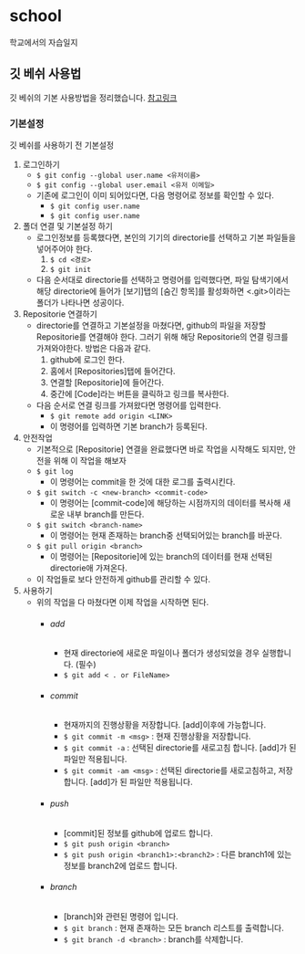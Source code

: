 # school
학교에서의 자습일지

## 깃 베쉬 사용법
깃 베쉬의 기본 사용방법을 정리했습니다. [참고링크](https://backendcode.tistory.com/165)

### 기본설정
깃 베쉬를 사용하기 전 기본설정
1. 로그인하기
    + `$ git config --global user.name <유저이름>`
    + `$ git config --global user.email <유저 이메일>`
    + 기존에 로그인이 이미 되어있다면, 다음 명령어로 정보를 확인할 수 있다.
        + `$ git config user.name`
        + `$ git config user.name`
2. 폴더 연결 및 기본설정 하기
    + 로그인정보를 등록했다면, 본인의 기기의 directorie를 선택하고 기본 파일들을 넣어주어야 한다.
        1. `$ cd <경로>`
        2. `$ git init`
    + 다음 순서대로 directorie를 선택하고 명령어를 입력했다면, 파일 탐색기에서 해당 directorie에 들어가 [보기]탭의 [숨긴 항목]를 활성화하면 <.git>이라는 폴더가 나타나면 성공이다.
3. Repositorie 연결하기
    + directorie를 연결하고 기본설정을 마쳤다면, github의 파일을 저장할 Repositorie를 연결해야 한다. 그러기 위해 해당 Repositorie의 연결 링크를 가져와야한다. 방법은 다음과 같다.
        1. github에 로그인 한다.
        2. 홈에서 [Repositories]탭에 들어간다.
        3. 연결할 [Repositorie]에 들어간다.
        4. 중간에 [Code]라는 버튼을 클릭하고 링크를 복사한다.
    + 다음 순서로 연결 링크를 가져왔다면 명령어를 입력한다.
        + `$ git remote add origin <LINK>`
        + 이 명령어를 입력하면 기본 branch가 등록된다.
4. 안전작업
    + 기본적으로 [Repositorie] 연결을 완료했다면 바로 작업을 시작해도 되지만, 안전을 위해 이 작업을 해보자
    + `$ git log`
        + 이 명령어는 commit을 한 것에 대한 로그를 출력시킨다.
    + `$ git switch -c <new-branch> <commit-code>`
        + 이 명령어는 [commit-code]에 해당하는 시점까지의 데이터를 복사해 새로운 내부 branch를 만든다.
    + `$ git switch <branch-name>`
        + 이 명령어는 현재 존재하는 branch중 선택되어있는 branch를 바꾼다.
    + `$ git pull origin <branch>`
        + 이 명령어는 [Repositorie]에 있는 branch의 데이터를 현재 선택된 directorie애 가져온다.
    + 이 작업들로 보다 안전하게 github를 관리할 수 있다.
5. 사용하기
    + 위의 작업을 다 마쳤다면 이제 작업을 시작하면 된다.
        + ###### add
            + 현재 directorie에 새로운 파일이나 폴더가 생성되었을 경우 실행합니다. (필수)
            + `$ git add < . or FileName>`
        + ###### commit
            + 현재까지의 진행상황을 저장합니다. [add]이후에 가능합니다.
            + `$ git commit -m <msg>` : 현재 진행상황을 저장합니다.
            + `$ git commit -a` : 선택된 directorie를 새로고침 합니다. [add]가 된 파일만 적용됩니다.
            + `$ git commit -am <msg>` : 선택된 directorie를 새로고침하고, 저장합니다. [add]가 된 파일만 적용됩니다.
        + ###### push
            + [commit]된 정보를 github에 업로드 합니다.
            + `$ git push origin <branch>`
            + `$ git push origin <branch1>:<branch2>` : 다른 branch1에 있는 정보를 branch2에 업로드 합니다.
        + ###### branch
            + [branch]와 관련된 명령어 입니다.
            + `$ git branch` : 현재 존재하는 모든 branch 리스트를 출력합니다.
            + `$ git branch -d <branch>` : branch를 삭제합니다.

